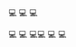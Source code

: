 
:computer:
:computer:
:computer:

:computer:
:computer:
:computer::computer:
:computer:
:computer:

